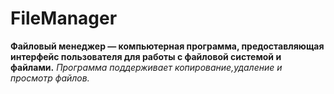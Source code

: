 # FileManager

**Файловый менеджер — компьютерная программа, предоставляющая интерфейс пользователя для работы с файловой системой и файлами.**
_Программа поддерживает копирование,удаление и просмотр файлов._
